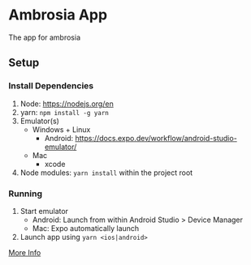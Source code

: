 # Ambrosia App

The app for ambrosia

## Setup

### Install Dependencies

1. Node: https://nodejs.org/en
1. yarn: `npm install -g yarn`
1. Emulator(s)
    - Windows + Linux
        - Android: https://docs.expo.dev/workflow/android-studio-emulator/
    - Mac
        - xcode
1. Node modules: `yarn install` within the project root

### Running

1. Start emulator
   - Android: Launch from within Android Studio > Device Manager
   - Mac: Expo automatically launch
1. Launch app using `yarn <ios|android>`

[More Info](https://reactnative.dev/docs/environment-setup?package-manager=yarn)
